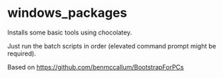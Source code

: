 # windows_packages

Installs some basic tools using chocolatey.

Just run the batch scripts in order (elevated command prompt might be required).

Based on https://github.com/benmccallum/BootstrapForPCs
